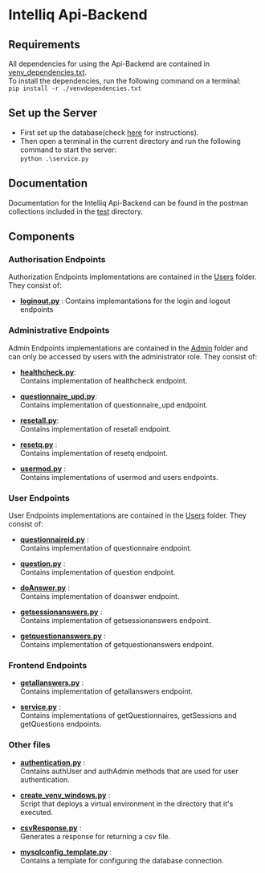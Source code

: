 # Intelliq Api-Backend

## Requirements
All dependencies for using the Api-Backend are contained in [venv_dependencies.txt](https://github.com/ntua/SoftEng22-12/blob/main/api-backend/venvdependencies.txt).  
To install the dependencies, run the following command on a terminal:  
`pip install -r ./venvdependencies.txt`
## Set up the Server
* First set up the database(check [here](https://github.com/ntua/SoftEng22-12/tree/main/data#readme) for instructions).
* Then open a terminal in the current directory and run the following command to start the server:  
`python .\service.py`

## Documentation
Documentation for the Intelliq Api-Backend can be found in the postman collections included in the [test](https://github.com/ntua/SoftEng22-12/tree/main/test) directory.
## Components

### Authorisation Endpoints

Authorization Endpoints implementations are contained in the [Users](https://github.com/ntua/SoftEng22-12/tree/main/api-backend/Users) folder. They consist of:
* **[loginout.py](https://github.com/ntua/SoftEng22-12/blob/main/api-backend/Users/loginout.py)** : Contains implemantations for the login and logout endpoints

### Administrative Endpoints

Admin Endpoints implementations are contained in the [Admin](https://github.com/ntua/SoftEng22-12/tree/main/api-backend/Admin) folder and can only be accessed by users with the administrator role. They consist of:
* **[healthcheck.py](https://github.com/ntua/SoftEng22-12/blob/main/api-backend/Admin/healthcheck.py)**:  
Contains implementation of healthcheck endpoint.

* **[questionnaire_upd.py](https://github.com/ntua/SoftEng22-12/blob/main/api-backend/Admin/questionnaire_upd.py)**:  
Contains implementation of questionnaire_upd endpoint.

* **[resetall.py](https://github.com/ntua/SoftEng22-12/blob/main/api-backend/Admin/resetall.py)**:  
Contains implementation of resetall endpoint.

* **[resetq.py](https://github.com/ntua/SoftEng22-12/blob/main/api-backend/Admin/resetq.py)** :  
Contains implementation of resetq endpoint.

* **[usermod.py](https://github.com/ntua/SoftEng22-12/blob/main/api-backend/Admin/usermod.py)** :  
Contains implementations of usermod and users endpoints.
 
### User Endpoints

User Endpoints implementations are contained in the [Users](https://github.com/ntua/SoftEng22-12/tree/main/api-backend/Users) folder. They consist of:
* **[questionnaireid.py](https://github.com/ntua/SoftEng22-12/blob/main/api-backend/Users/questionnaireid.py)** :  
Contains implementation of questionnaire endpoint.

* **[question.py](https://github.com/ntua/SoftEng22-12/blob/main/api-backend/Users/question.py)** :  
Contains implementation of question endpoint.

* **[doAnswer.py](https://github.com/ntua/SoftEng22-12/blob/main/api-backend/Users/doAnswer.py)** :  
Contains implementation of doanswer endpoint.

* **[getsessionanswers.py](https://github.com/ntua/SoftEng22-12/blob/main/api-backend/Users/getsessionanswers.py)** :  
Contains implementation of getsessionanswers endpoint.

* **[getquestionanswers.py](https://github.com/ntua/SoftEng22-12/blob/main/api-backend/Users/getquestionanswers.py)** :  
Contains implementation of getquestionanswers endpoint.

### Frontend Endpoints

* **[getallanswers.py](https://github.com/ntua/SoftEng22-12/blob/main/api-backend/Users/getallanswers.py)** :  
Contains implementation of getallanswers endpoint.

* **[service.py](https://github.com/ntua/SoftEng22-12/blob/main/api-backend/service.py)** :  
Contains implementations of getQuestionnaires, getSessions and getQuestions endpoints.

### Other files

* **[authentication.py](https://github.com/ntua/SoftEng22-12/blob/main/api-backend/authentication.py)** :  
Contains authUser and authAdmin methods that are used for user authentication.

* **[create_venv_windows.py](https://github.com/ntua/SoftEng22-12/blob/main/api-backend/create_venv_windows.py)** :  
Script that deploys a virtual environment in the directory that it's executed.

* **[csvResponse.py](https://github.com/ntua/SoftEng22-12/blob/main/api-backend/csvResponse.py)** :  
Generates a response for returning a csv file.

* **[mysqlconfig_template.py](https://github.com/ntua/SoftEng22-12/blob/main/api-backend/mysqlconfig_template.py)** :  
Contains a template for configuring the database connection.
